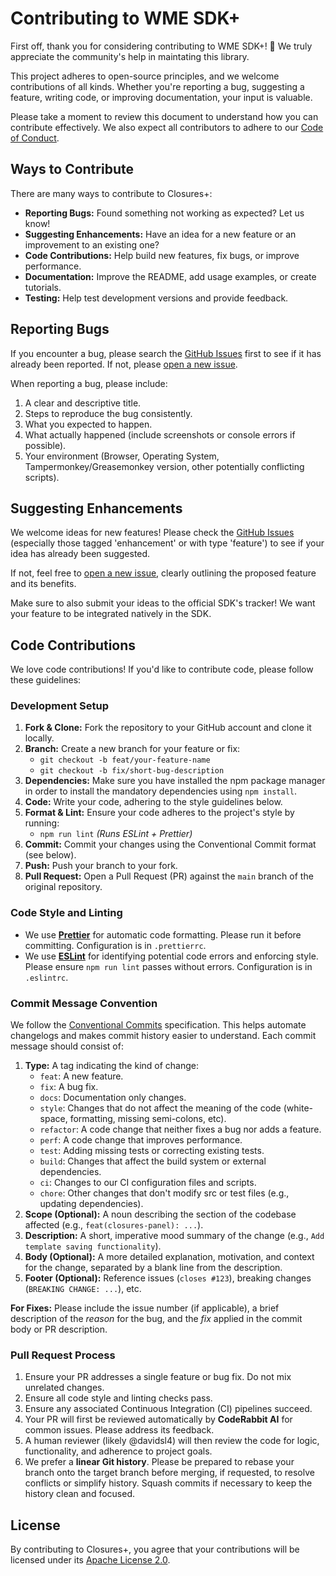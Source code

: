 # Contributing to WME SDK+

First off, thank you for considering contributing to WME SDK+! 🎉 We truly appreciate the community's help in maintating this library.

This project adheres to open-source principles, and we welcome contributions of all kinds. Whether you're reporting a bug, suggesting a feature, writing code, or improving documentation, your input is valuable.

Please take a moment to review this document to understand how you can contribute effectively. We also expect all contributors to adhere to our [Code of Conduct](/CODE_OF_CONDUCT.md).

## Ways to Contribute

There are many ways to contribute to Closures+:

* **Reporting Bugs:** Found something not working as expected? Let us know!
* **Suggesting Enhancements:** Have an idea for a new feature or an improvement to an existing one?
* **Code Contributions:** Help build new features, fix bugs, or improve performance.
* **Documentation:** Improve the README, add usage examples, or create tutorials.
* **Testing:** Help test development versions and provide feedback.

## Reporting Bugs

If you encounter a bug, please search the [GitHub Issues](https://github.com/WazeSpace/wme-sdk-plus/issues) first to see if it has already been reported. If not, please [open a new issue](https://github.com/WazeSpace/wme-sdk-plus/issues/new/choose).

When reporting a bug, please include:

1.  A clear and descriptive title.
2.  Steps to reproduce the bug consistently.
3.  What you expected to happen.
4.  What actually happened (include screenshots or console errors if possible).
5.  Your environment (Browser, Operating System, Tampermonkey/Greasemonkey version, other potentially conflicting scripts).

## Suggesting Enhancements

We welcome ideas for new features! Please check the [GitHub Issues](https://github.com/WazeSpace/wme-sdk-plus/issues) (especially those tagged 'enhancement' or with type 'feature') to see if your idea has already been suggested.

If not, feel free to [open a new issue](https://github.com/WazeSpace/wme-sdk-plus/issues/new/choose), clearly outlining the proposed feature and its benefits.

Make sure to also submit your ideas to the official SDK's tracker! We want your feature to be integrated natively in the SDK.

## Code Contributions

We love code contributions! If you'd like to contribute code, please follow these guidelines:

### Development Setup

1.  **Fork & Clone:** Fork the repository to your GitHub account and clone it locally.
2.  **Branch:** Create a new branch for your feature or fix:
    * `git checkout -b feat/your-feature-name`
    * `git checkout -b fix/short-bug-description`
3.  **Dependencies:** Make sure you have installed the npm package manager in order to install the mandatory dependencies using `npm install`.
4.  **Code:** Write your code, adhering to the style guidelines below.
5.  **Format & Lint:** Ensure your code adheres to the project's style by running:
    * `npm run lint` *(Runs ESLint + Prettier)*
6.  **Commit:** Commit your changes using the Conventional Commit format (see below).
7.  **Push:** Push your branch to your fork.
8.  **Pull Request:** Open a Pull Request (PR) against the `main` branch of the original repository.

### Code Style and Linting

* We use [**Prettier**](https://prettier.io/) for automatic code formatting. Please run it before committing. Configuration is in `.prettierrc`.
* We use [**ESLint**](https://eslint.org/) for identifying potential code errors and enforcing style. Please ensure `npm run lint` passes without errors. Configuration is in `.eslintrc`.

### Commit Message Convention

We follow the [Conventional Commits](https://www.conventionalcommits.org/) specification. This helps automate changelogs and makes commit history easier to understand. Each commit message should consist of:

1.  **Type:** A tag indicating the kind of change:
    * `feat`: A new feature.
    * `fix`: A bug fix.
    * `docs`: Documentation only changes.
    * `style`: Changes that do not affect the meaning of the code (white-space, formatting, missing semi-colons, etc).
    * `refactor`: A code change that neither fixes a bug nor adds a feature.
    * `perf`: A code change that improves performance.
    * `test`: Adding missing tests or correcting existing tests.
    * `build`: Changes that affect the build system or external dependencies.
    * `ci`: Changes to our CI configuration files and scripts.
    * `chore`: Other changes that don't modify src or test files (e.g., updating dependencies).
2.  **Scope (Optional):** A noun describing the section of the codebase affected (e.g., `feat(closures-panel): ...`).
3.  **Description:** A short, imperative mood summary of the change (e.g., `Add template saving functionality`).
4.  **Body (Optional):** A more detailed explanation, motivation, and context for the change, separated by a blank line from the description.
5.  **Footer (Optional):** Reference issues (`closes #123`), breaking changes (`BREAKING CHANGE: ...`), etc.

**For Fixes:** Please include the issue number (if applicable), a brief description of the *reason* for the bug, and the *fix* applied in the commit body or PR description.


### Pull Request Process

1.  Ensure your PR addresses a single feature or bug fix. Do not mix unrelated changes.
2.  Ensure all code style and linting checks pass.
3.  Ensure any associated Continuous Integration (CI) pipelines succeed.
4.  Your PR will first be reviewed automatically by **CodeRabbit AI** for common issues. Please address its feedback.
5.  A human reviewer (likely @davidsl4) will then review the code for logic, functionality, and adherence to project goals.
6.  We prefer a **linear Git history**. Please be prepared to rebase your branch onto the target branch before merging, if requested, to resolve conflicts or simplify history. Squash commits if necessary to keep the history clean and focused.

## License

By contributing to Closures+, you agree that your contributions will be licensed under its [Apache License 2.0](/LICENSE).